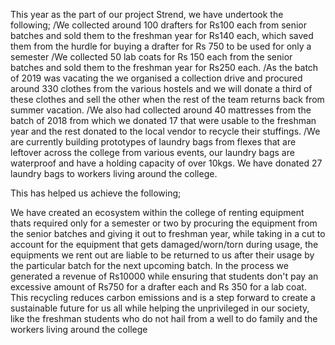 This year as the part of our project Strend, we have undertook the following; /We collected around 100 drafters for Rs100 each from senior batches and sold them to the freshman year for Rs140 each, which saved them from the hurdle for buying a drafter for Rs 750 to be used for only a semester /We collected 50 lab coats for Rs 150 each from the senior batches and sold them to the freshman year for Rs250 each. /As the batch of 2019 was vacating the we organised a collection drive and procured around 330 clothes from the various hostels and we will donate a third of these clothes and sell the other when the rest of the team returns back from summer vacation. /We also had collected around 40 mattresses from the batch of 2018 from which we donated 17 that were usable to the freshman year and the rest donated to the local vendor to recycle their stuffings. /We are currently building prototypes of laundry bags from flexes that are leftover across the college from various events, our laundry bags are waterproof and have a holding capacity of over 10kgs. We have donated 27 laundry bags to workers living around the college.

This has helped us achieve the following;

We have created an ecosystem within the college of renting equipment thats required only for a semester or two by procuring the equipment from the senior batches and giving it out to freshman year, while taking in a cut to account for the equipment that gets damaged/worn/torn during usage, the equipments we rent out are liable to be returned to us after their usage by the particular batch for the next upcoming batch. In the process we generated a revenue of Rs10000 while ensuring that students don't pay an excessive amount of Rs750 for a drafter each and Rs 350 for a lab coat. This recycling reduces carbon emissions and is a step forward to create a sustainable future for us all while helping the unprivileged in our society, like the freshman students who do not hail from a well to do family and the workers living around the college
